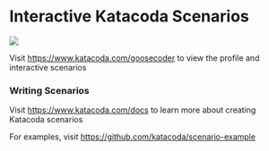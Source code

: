 # Interactive Katacoda Scenarios

[![](http://shields.katacoda.com/katacoda/goosecoder/count.svg)](https://www.katacoda.com/goosecoder "Get your profile on Katacoda.com")

Visit https://www.katacoda.com/goosecoder to view the profile and interactive scenarios

### Writing Scenarios
Visit https://www.katacoda.com/docs to learn more about creating Katacoda scenarios

For examples, visit https://github.com/katacoda/scenario-example
